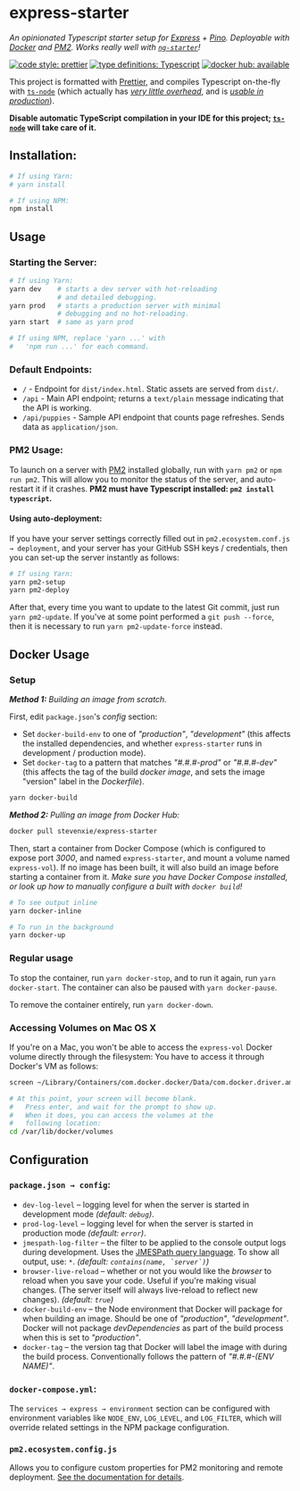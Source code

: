# express-starter

*An opinionated Typescript starter setup for [Express](https://www.expressjs.com) + [Pino](https://getpino.io). Deployable with [Docker](https://www.docker.com) and [PM2](http://pm2.keymetrics.io). Works really well with [`ng-starter`](https://github.com/steven-xie/ng-starter)!*

[![code style: prettier](https://img.shields.io/badge/code_style-prettier-ff69b4.svg)](https://github.com/prettier/prettier) [![type definitions: Typescript](https://img.shields.io/badge/type%20definitions-Typescript-blue.svg)](https://www.typescriptlang.org) [![docker hub: available](https://img.shields.io/badge/docker%20hub-available-008bb8.svg)](https://hub.docker.com/r/stevenxie/express-starter/)

This project is formatted with [Prettier](https://prettier.io), and compiles Typescript on-the-fly with [`ts-node`](https://github.com/TypeStrong/ts-node) (which actually has [*very little overhead*](https://www.bennadel.com/blog/3268-experimenting-with-ts-node-and-using-typescript-in-node-js-on-the-server.htm), and is [*usable in production*](https://github.com/TypeStrong/ts-node/issues/104#issuecomment-250252708)).

**Disable automatic TypeScript compilation in your IDE for this project; [`ts-node`](https://github.com/TypeStrong/ts-node) will take care of it.**

## Installation:

```bash
# If using Yarn:
# yarn install

# If using NPM:
npm install
```

## Usage

### Starting the Server:

```bash
# If using Yarn:
yarn dev    # starts a dev server with hot-reloading
            # and detailed debugging.
yarn prod   # starts a production server with minimal
            # debugging and no hot-reloading.  
yarn start  # same as yarn prod

# If using NPM, replace 'yarn ...' with 
#   'npm run ...' for each command.
```

### Default Endpoints:

* `/` - Endpoint for `dist/index.html`. Static assets are served from `dist/`.
* `/api` - Main API endpoint; returns a `text/plain` message indicating that the API is working.
* `/api/puppies` - Sample API endpoint that counts page refreshes. Sends data as `application/json`.

### PM2 Usage:

To launch on a server with [PM2](http://pm2.keymetrics.io) installed globally, run with `yarn pm2` or `npm run pm2`. This will allow you to monitor the status of the server, and auto-restart it if it crashes. **PM2 must have Typescript installed: `pm2 install typescript`.**

#### Using auto-deployment:

If you have your server settings correctly filled out in `pm2.ecosystem.conf.js → deployment`, and your server has your GitHub SSH keys / credentials, then you can set-up the server instantly as follows:

```bash
# If using Yarn:
yarn pm2-setup
yarn pm2-deploy
```

After that, every time you want to update to the latest Git commit, just run `yarn pm2-update`. If you've at some point performed a `git push --force`, then it is necessary to run `yarn pm2-update-force` instead.

## Docker Usage

### Setup

_**Method 1:** Building an image from scratch._

First, edit `package.json`'s *config* section:
* Set `docker-build-env` to one of *"production"*, *"development"* (this affects the installed dependencies, and whether `express-starter` runs in development / production mode).
* Set `docker-tag` to a pattern that matches *"#.#.#-prod"* or *"#.#.#-dev"* (this affects the tag of the build *docker image*, and sets the image "version" label in the *Dockerfile*).

```bash
yarn docker-build
```

_**Method 2:** Pulling an image from Docker Hub:_

```bash
docker pull stevenxie/express-starter
```

Then, start a container from Docker Compose (which is configured to expose port _3000_, and named `express-starter`, and mount a volume named `express-vol`). If no image has been built, it will also build an image before starting a container from it. *Make sure you have Docker Compose installed, or look up how to manually configure a built with `docker build`!*

```bash
# To see output inline
yarn docker-inline

# To run in the background
yarn docker-up
```

### Regular usage

To stop the container, run `yarn docker-stop`, and to run it again, run `yarn docker-start`. The container can also be paused with `yarn docker-pause`.

To remove the container entirely, run `yarn docker-down`.

### Accessing Volumes on Mac OS X

If you're on a Mac, you won't be able to access the `express-vol` Docker volume directly through the filesystem: You have to access it through Docker's VM as follows:

```bash
screen ~/Library/Containers/com.docker.docker/Data/com.docker.driver.amd64-linux/tty

# At this point, your screen will become blank.
#   Press enter, and wait for the prompt to show up.
#   When it does, you can access the volumes at the
#   following location:
cd /var/lib/docker/volumes
```

## Configuration

### `package.json → config`:

* `dev-log-level` – logging level for when the server is started in development mode _(default: `debug`)_.
* `prod-log-level` – logging level for when the server is started in production mode _(default: `error`)_.
* `jmespath-log-filter` – the filter to be applied to the console output logs during development. Uses the [JMESPath query language](http://jmespath.org). To show all output, use: `*`. _(default: `` contains(name, `server`) ``)_
* `browser-live-reload` – whether or not you would like the _browser_ to reload when you save your code. Useful if you're making visual changes. (The server itself will always live-reload to reflect new changes). _(default: `true`)_
* `docker-build-env` – the Node environment that Docker will package for when building an image. Should be one of *"production"*, *"development"*. Docker will not package *devDependencies* as part of the build process when this is set to *"production"*.
* `docker-tag` – the version tag that Docker will label the image with during the build process. Conventionally follows the pattern of *"#.#.#-(ENV NAME)"*.

### `docker-compose.yml`:
The `services → express → environment` section can be configured with environment variables like `NODE_ENV`, `LOG_LEVEL`, and `LOG_FILTER`, which will override related settings in the NPM package configuration.

### `pm2.ecosystem.config.js`

Allows you to configure custom properties for PM2 monitoring and remote deployment. [See the documentation for details](http://pm2.keymetrics.io/docs/usage/application-declaration/).
